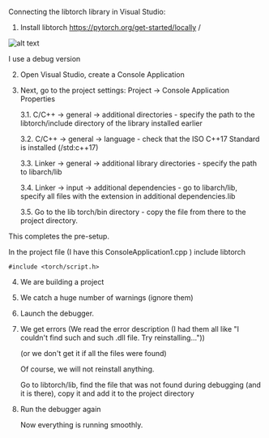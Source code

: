 Connecting the libtorch library in Visual Studio:
1. Install libtorch https://pytorch.org/get-started/locally /

![alt text](2024-10-09_13-39-03.png)

I use a debug version

2. Open Visual Studio, create a Console Application

3. Next, go to the project settings: Project -> Console Application Properties

	3.1. C/C++ -> general -> additional directories - specify the path to the libtorch/include directory of the library installed earlier

	3.2. C/C++ -> general -> language - check that the ISO C++17 Standard is installed (/std:c++17)

	3.3. Linker -> general -> additional library directories - specify the path to libarch/lib

	3.4. Linker -> input -> additional dependencies - go to libarch/lib, specify all files with the extension in additional dependencies.lib 

	3.5. Go to the lib torch/bin directory - copy the file from there to the project directory.



This completes the pre-setup.

In the project file (I have this ConsoleApplication1.cpp ) include libtorch

```
#include <torch/script.h>
```


4. We are building a project

5. We catch a huge number of warnings (ignore them)

6. Launch the debugger.

7. We get errors (We read the error description (I had them all like "I couldn't find such and such .dll file. Try reinstalling..."))

	(or we don't get it if all the files were found)

	Of course, we will not reinstall anything.

	Go to libtorch/lib, find the file that was not found during debugging (and it is there), copy it and add it to the project directory

8. Run the debugger again

	Now everything is running smoothly.